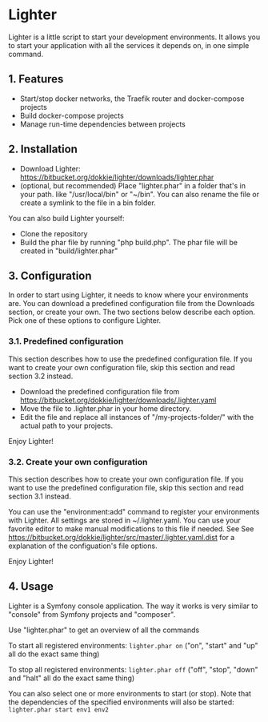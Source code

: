 # Lighter

Lighter is a little script to start your development environments. It allows you to start your application with all the
services it depends on, in one simple command.

## 1. Features

* Start/stop docker networks, the Traefik router and docker-compose projects
* Build docker-compose projects
* Manage run-time dependencies between projects

## 2. Installation

* Download Lighter: https://bitbucket.org/dokkie/lighter/downloads/lighter.phar
* (optional, but recommended) Place "lighter.phar" in a folder that's in your path.
  like "/usr/local/bin" or "~/bin". You can also rename the file or create a
  symlink to the file in a bin folder.

You can also build Lighter yourself:

* Clone the repository
* Build the phar file by running "php build.php". The phar file will be created in "build/lighter.phar"

## 3. Configuration

In order to start using Lighter, it needs to know where your environments are. You can download a predefined
configuration file from the Downloads section, or create your own. The two sections below describe each option. Pick
one of these options to configure Lighter.   

### 3.1. Predefined configuration

This section describes how to use the predefined configuration file. If you want to create your own configuration file,
skip this section and read section 3.2 instead. 

* Download the predefined configuration file from https://bitbucket.org/dokkie/lighter/downloads/.lighter.yaml
* Move the file to .lighter.phar in your home directory.
* Edit the file and replace all instances of "/my-projects-folder/" with the actual path to your projects.

Enjoy Lighter!

### 3.2. Create your own configuration

This section describes how to create your own configuration file. If you want to use the predefined configuration file,
skip this section and read section 3.1 instead. 

You can use the "environment:add" command to register your environments with Lighter. All settings are stored in
~/.lighter.yaml. You can use your favorite editor to make manual modifications to this file if needed. See
See https://bitbucket.org/dokkie/lighter/src/master/.lighter.yaml.dist for a explanation of the configuation's file
options. 

Enjoy Lighter!

## 4. Usage

Lighter is a Symfony console application. The way it works is very similar to
"console" from Symfony projects and "composer".

Use "lighter.phar" to get an overview of all the commands

To start all registered environments: `lighter.phar on` ("on", "start" and "up" all
 do the exact same thing)

To stop all registered environments: `lighter.phar off` ("off", "stop", "down" and
"halt" all do the exact same thing)

You can also select one or more environments to start (or stop). Note that the
dependencies of the specified environments will also be started: `lighter.phar start
env1 env2`   
